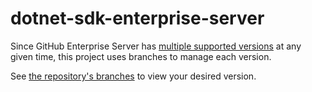 # dotnet-sdk-enterprise-server

Since GitHub Enterprise Server has [multiple supported versions](https://docs.github.com/en/enterprise-server/admin/all-releases) at any given time, this project uses branches to manage each version. 

See [the repository's branches](https://github.com/octokit/dotnet-sdk-enterprise-server/branches) to view your desired version. 
